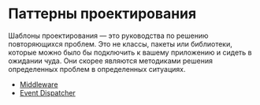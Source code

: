 # Паттерны проектирования

Шаблоны проектирования — это руководства по решению повторяющихся проблем. 
Это не классы, пакеты или библиотеки, которые можно было бы подключить к вашему приложению и сидеть в ожидании чуда. 
Они скорее являются методиками решения определенных проблем в определенных ситуациях.

- [Middleware](./src/Middleware/README.md)
- [Event Dispatcher](./src/Behavioral/Events/README.md)